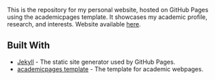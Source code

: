 This is the repository for my personal website, hosted on GitHub Pages using the academicpages template. It showcases my academic profile, research, and interests. Website available [here](https://eloicampagne.github.io/).

## Built With

- [Jekyll](https://jekyllrb.com/) - The static site generator used by GitHub Pages.
- [academicpages template](https://academicpages.github.io/) - The template for academic webpages.
